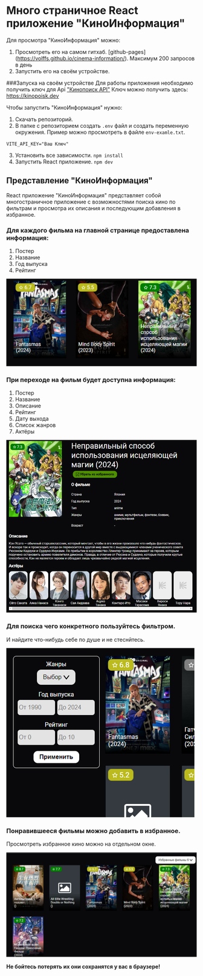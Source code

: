 # Много страничное React приложение "КиноИнформация"
Для просмотра "КиноИнформация" можно:
1. Просмотреть его на самом гитхаб. [github-pages] (https://volffs.github.io/cinema-information/). Максимум 200 запросов в день
2. Запустить его на своём устройстве.

###Запуска на своём устройстве
Для работы приложения необходимо получить ключ для Api ["Кинопоиск API"](https://kinopoisk.dev)
Ключ можно получить здесь: https://kinopoisk.dev

Чтобы запустить "КиноИнформация" нужно:
1) Скачать репозиторий.
2) В папке с репозиторием создать `.env` файл и создать переменную окружения. Пример можно просмотреть в файле `env-examle.txt`.
```
VITE_API_KEY="Ваш Ключ"
```
3) Установить все зависимости. `npm install`
4) Запустить React приложение. `npm dev`


## Представление "КиноИнформация"

React приложение "КиноИнформация" представляет собой многостраничное приложение с возможностями поиска кино по фильтрам и просмотра их описания и последующим добавления в избранное.

### Для каждого фильма на главной странице предоставлена информация:
1. Постер
2. Название
3. Год выпуска
4. Рейтинг

![img.png](public/img.png)

### При переходе на фильм будет доступна информация:
1. Постер
2. Название
3. Описание
4. Рейтинг
5. Дату выхода
6. Список жанров
7. Актёры

![img_1.png](public/img_1.png)

### Для поиска чего конкретного пользуйтесь фильтром.

И найдите что-нибудь себе по душе и не стеснйтесь.

![img.png](public/img_2.png)

### Понравившееся фильмы можно добавить в избранное.

Просмотреть избранное кино можно на отдельном окне.

![img_1.png](public/img_4.png)

**Не бойтесь потерять их они сохранятся у вас в браузере!**
